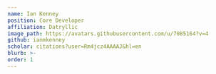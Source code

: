 ```yaml
---
name: Ian Kenney
position: Core Developer
affiliation: Datryllic
image_path: https://avatars.githubusercontent.com/u/7085164?v=4
github: ianmkenney
scholar: citations?user=Rm4jcz4AAAAJ&hl=en
blurb: >-
order: 1
---
```

